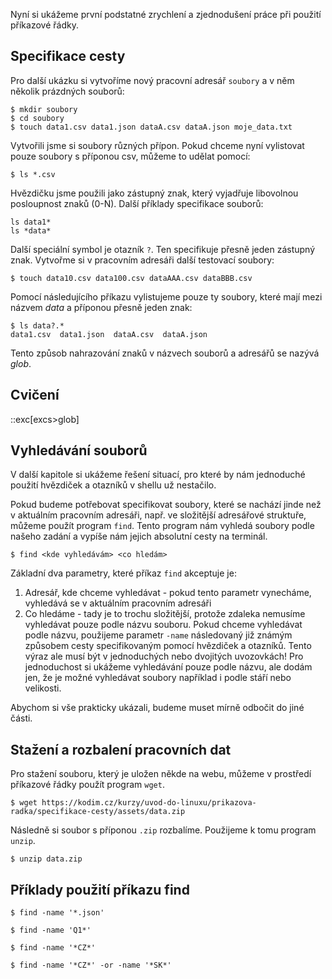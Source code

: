 Nyní si ukážeme první podstatné zrychlení a zjednodušení práce při použití příkazové řádky.

## Specifikace cesty
Pro další ukázku si vytvoříme nový pracovní adresář `soubory` a v něm několik prázdných souborů:

```shell
$ mkdir soubory
$ cd soubory
$ touch data1.csv data1.json dataA.csv dataA.json moje_data.txt
```

Vytvořili jsme si soubory různých přípon. Pokud chceme nyní vylistovat pouze soubory s příponou csv, můžeme to udělat pomocí:
```shell
$ ls *.csv
```

Hvězdičku jsme použili jako zástupný znak, který vyjadřuje libovolnou posloupnost znaků (0-N). Další příklady specifikace souborů:
```shell
ls data1*
ls *data*
```

Další speciální symbol je otazník `?`. Ten specifikuje přesně jeden zástupný znak. Vytvořme si v pracovním adresáři další testovací soubory:
```shell
$ touch data10.csv data100.csv dataAAA.csv dataBBB.csv
```

Pomocí následujícího příkazu vylistujeme pouze ty soubory, které mají mezi názvem _data_ a příponou přesně jeden znak:
```shel
$ ls data?.*
data1.csv  data1.json  dataA.csv  dataA.json
```

Tento způsob nahrazování znaků v názvech souborů a adresářů se nazývá _glob_.

## Cvičení
::exc[excs>glob]

## Vyhledávání souborů

V další kapitole si ukážeme řešení situací, pro které by nám jednoduché použití hvězdiček a otazníků v shellu už nestačilo.

Pokud budeme potřebovat specifikovat soubory, které se nachází jinde než v aktuálním pracovním adresáři, např. ve složitější adresářové struktuře, můžeme použít program `find`. Tento program nám vyhledá soubory podle našeho zadání a vypíše nám jejich absolutní cesty na terminál.

```shell
$ find <kde vyhledávám> <co hledám>
```

Základní dva parametry, které příkaz `find` akceptuje je:

1. Adresář, kde chceme vyhledávat - pokud tento parametr vynecháme, vyhledává se v aktuálním pracovním adresáři
1. Co hledáme - tady je to trochu složitější, protože zdaleka nemusíme vyhledávat pouze podle názvu souboru. Pokud chceme vyhledávat podle názvu, použijeme parametr `-name` následovaný již známým způsobem cesty specifikovaným pomocí hvězdiček a otazníků. Tento výraz ale musí být v jednoduchých nebo dvojitých uvozovkách! Pro jednoduchost si ukážeme vyhledávání pouze podle názvu, ale dodám jen, že je možné vyhledávat soubory například i podle stáří nebo velikosti.

Abychom si vše prakticky ukázali, budeme muset mírně odbočit do jiné části.

## Stažení a rozbalení pracovních dat

Pro stažení souboru, který je uložen někde na webu, můžeme v prostředí příkazové řádky použít program `wget`.

```shell
$ wget https://kodim.cz/kurzy/uvod-do-linuxu/prikazova-radka/specifikace-cesty/assets/data.zip
```

Následně si soubor s příponou `.zip` rozbalíme. Použijeme k tomu program `unzip`.

```shell
$ unzip data.zip
```

## Příklady použití příkazu find

```shell
$ find -name '*.json'
```

```shell
$ find -name 'Q1*'
```

```shell
$ find -name '*CZ*'
```

```shell
$ find -name '*CZ*' -or -name '*SK*'
```


